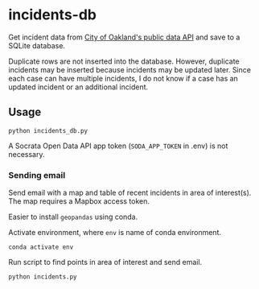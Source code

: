 # incidents-db
Get incident data from [City of Oakland's public data API](https://data.oaklandca.gov/Public-Safety/CrimeWatch-Maps-Past-90-Days/ym6k-rx7a) and save to a SQLite database.

Duplicate rows are not inserted into the database. However, duplicate incidents may be inserted because incidents may be updated later. Since each case can have multiple incidents, I do not know if a case has an updated incident or an additional incident.

## Usage
`python incidents_db.py`

A Socrata Open Data API app token (`SODA_APP_TOKEN` in .env) is not necessary.

### Sending email
Send email with a map and table of recent incidents in area of interest(s). The map requires a Mapbox access token.

Easier to install `geopandas` using conda.

Activate environment, where `env` is name of conda environment.

`conda activate env`

Run script to find points in area of interest and send email.

`python incidents.py`
